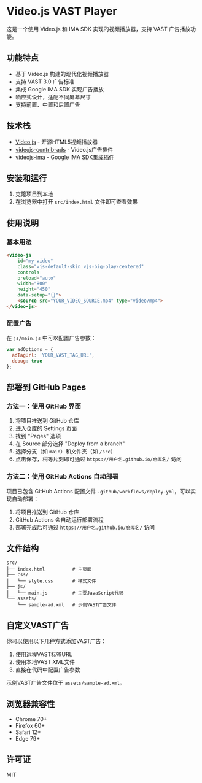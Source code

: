 # Video.js VAST Player

这是一个使用 Video.js 和 IMA SDK 实现的视频播放器，支持 VAST 广告播放功能。

## 功能特点

- 基于 Video.js 构建的现代化视频播放器
- 支持 VAST 3.0 广告标准
- 集成 Google IMA SDK 实现广告播放
- 响应式设计，适配不同屏幕尺寸
- 支持前置、中置和后置广告

## 技术栈

- [Video.js](https://videojs.com/) - 开源HTML5视频播放器
- [videojs-contrib-ads](https://github.com/videojs/videojs-contrib-ads) - Video.js广告插件
- [videojs-ima](https://github.com/googleads/videojs-ima) - Google IMA SDK集成插件

## 安装和运行

1. 克隆项目到本地
2. 在浏览器中打开 `src/index.html` 文件即可查看效果

## 使用说明

### 基本用法

```html
<video-js
    id="my-video"
    class="vjs-default-skin vjs-big-play-centered"
    controls
    preload="auto"
    width="800"
    height="450"
    data-setup="{}">
    <source src="YOUR_VIDEO_SOURCE.mp4" type="video/mp4">
</video-js>
```

### 配置广告

在 `js/main.js` 中可以配置广告参数：

```javascript
var adOptions = {
  adTagUrl: 'YOUR_VAST_TAG_URL',
  debug: true
};
```

## 部署到 GitHub Pages

### 方法一：使用 GitHub 界面
1. 将项目推送到 GitHub 仓库
2. 进入仓库的 Settings 页面
3. 找到 "Pages" 选项
4. 在 Source 部分选择 "Deploy from a branch"
5. 选择分支（如 `main`）和文件夹（如 `/src`）
6. 点击保存，稍等片刻即可通过 `https://用户名.github.io/仓库名/` 访问

### 方法二：使用 GitHub Actions 自动部署
项目已包含 GitHub Actions 配置文件 `.github/workflows/deploy.yml`，可以实现自动部署：
1. 将项目推送到 GitHub 仓库
2. GitHub Actions 会自动运行部署流程
3. 部署完成后可通过 `https://用户名.github.io/仓库名/` 访问

## 文件结构

```
src/
├── index.html          # 主页面
├── css/
│   └── style.css       # 样式文件
├── js/
│   └── main.js         # 主要JavaScript代码
└── assets/
    └── sample-ad.xml   # 示例VAST广告文件
```

## 自定义VAST广告

你可以使用以下几种方式添加VAST广告：

1. 使用远程VAST标签URL
2. 使用本地VAST XML文件
3. 直接在代码中配置广告参数

示例VAST广告文件位于 `assets/sample-ad.xml`。

## 浏览器兼容性

- Chrome 70+
- Firefox 60+
- Safari 12+
- Edge 79+

## 许可证

MIT